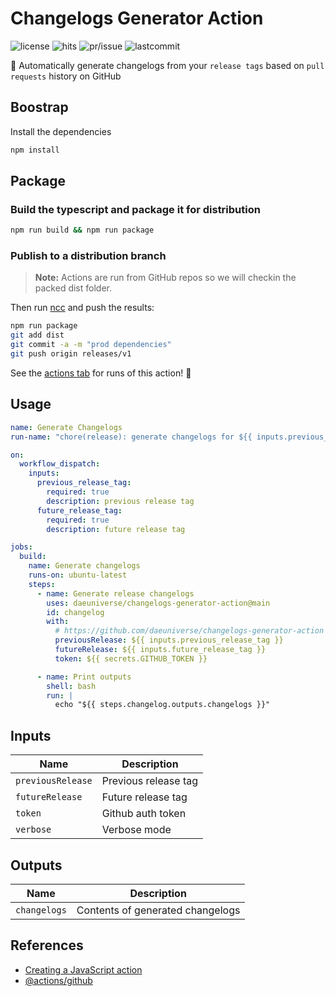 # Changelogs Generator Action

<p align="left">
  <img src="https://custom-icon-badges.herokuapp.com/github/license/daeuniverse/changelogs-generator-action?logo=law&color=white" alt="license" />
  <img src="https://hits.seeyoufarm.com/api/count/incr/badge.svg?url=https%3A%2F%2Fgithub.com%2Fdaeuniverse%2Fchangelogs-generator-actions&count_bg=%235218CF&title_bg=%23555555&icon=&icon_color=%23E7E7E7&title=hits&edge_flat=false" alt="hits" />
  <img src="https://custom-icon-badges.herokuapp.com/github/issues-pr-closed/daeuniverse/changelogs-generator-action?color=purple&logo=git-pull-request&logoColor=white" alt="pr/issue" />
  <img src="https://custom-icon-badges.herokuapp.com/github/last-commit/daeuniverse/changelogs-generator-action?logo=history&logoColor=white" alt="lastcommit" />
</p>

🌌 Automatically generate changelogs from your `release tags` based on `pull requests` history on GitHub

## Boostrap

Install the dependencies

```bash
npm install
```

## Package

### Build the typescript and package it for distribution

```bash
npm run build && npm run package
```

### Publish to a distribution branch

> **Note:** Actions are run from GitHub repos so we will checkin the packed dist folder.

Then run [ncc](https://github.com/zeit/ncc) and push the results:

```bash
npm run package
git add dist
git commit -a -m "prod dependencies"
git push origin releases/v1
```

See the [actions tab](https://github.com/actions/typescript-action/actions) for runs of this action! :rocket:

## Usage

```yaml
name: Generate Changelogs
run-name: "chore(release): generate changelogs for ${{ inputs.previous_release_tag }}..${{ inputs.future_release_tag }}"

on:
  workflow_dispatch:
    inputs:
      previous_release_tag:
        required: true
        description: previous release tag
      future_release_tag:
        required: true
        description: future release tag

jobs:
  build:
    name: Generate changelogs
    runs-on: ubuntu-latest
    steps:
      - name: Generate release changelogs
        uses: daeuniverse/changelogs-generator-action@main
        id: changelog
        with:
          # https://github.com/daeuniverse/changelogs-generator-action
          previousRelease: ${{ inputs.previous_release_tag }}
          futureRelease: ${{ inputs.future_release_tag }}
          token: ${{ secrets.GITHUB_TOKEN }}

      - name: Print outputs
        shell: bash
        run: |
          echo "${{ steps.changelog.outputs.changelogs }}"
```

## Inputs

| Name              | Description          |
| ----------------- | -------------------- |
| `previousRelease` | Previous release tag |
| `futureRelease`   | Future release tag   |
| `token`           | Github auth token    |
| `verbose`         | Verbose mode         |

## Outputs

| Name         | Description                      |
| ------------ | -------------------------------- |
| `changelogs` | Contents of generated changelogs |

## References

- [Creating a JavaScript action](https://docs.github.com/en/actions/creating-actions/creating-a-javascript-action)
- [@actions/github](https://www.npmjs.com/package/@actions/github)
